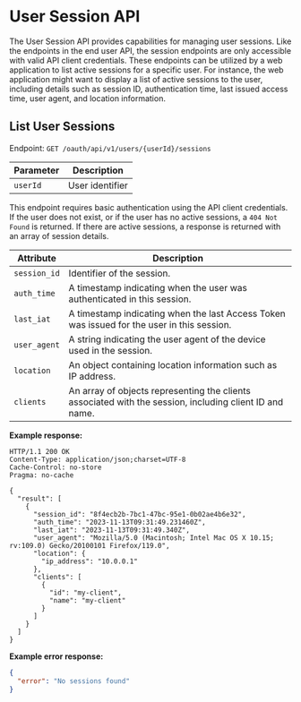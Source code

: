 # User Session API

The User Session API provides capabilities for managing user sessions. Like the endpoints in the end user API, the session endpoints are
only accessible with valid API client credentials. These endpoints can be utilized by a web application to list active sessions for a
specific user. For instance, the web application might want to display a list of active sessions to the user, including details such
as session ID, authentication time, last issued access time, user agent, and location information.

## List User Sessions

Endpoint: `GET /oauth/api/v1/users/{userId}/sessions`

| Parameter | Description     |
|-----------|-----------------|
| `userId`  | User identifier |

This endpoint requires basic authentication using the API client credentials.
If the user does not exist, or if the user has no active sessions, a `404 Not Found` is returned.
If there are active sessions, a response is returned with an array of session details.

| Attribute    | Description                                                                                             |
|--------------|---------------------------------------------------------------------------------------------------------|
| `session_id` | Identifier of the session.                                                                              |
| `auth_time`  | A timestamp indicating when the user was authenticated in this session.                                 |
| `last_iat`   | A timestamp indicating when the last Access Token was issued for the user in this session.              |
| `user_agent` | A string indicating the user agent of the device used in the session.                                   |
| `location`   | An object containing location information such as IP address.                                           |
| `clients`    | An array of objects representing the clients associated with the session, including client ID and name. |

**Example response:**

```http
HTTP/1.1 200 OK
Content-Type: application/json;charset=UTF-8
Cache-Control: no-store
Pragma: no-cache
 
{
  "result": [
    {
      "session_id": "8f4ecb2b-7bc1-47bc-95e1-0b02ae4b6e32",
      "auth_time": "2023-11-13T09:31:49.231460Z",
      "last_iat": "2023-11-13T09:31:49.340Z",
      "user_agent": "Mozilla/5.0 (Macintosh; Intel Mac OS X 10.15; rv:109.0) Gecko/20100101 Firefox/119.0",
      "location": {
        "ip_address": "10.0.0.1"
      },
      "clients": [
        {
          "id": "my-client",
          "name": "my-client"
        }
      ]
    }
  ]
}
```

**Example error response:**

```json
{
  "error": "No sessions found"
}
```
